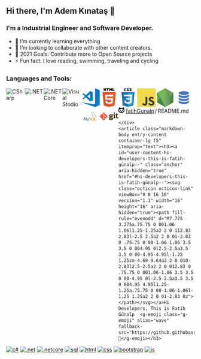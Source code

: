 ## Hi there, I'm Adem Kınataş 👋

### I'm a Industrial Engineer and Software Developer.
- 🌱 I’m currently learning everything 
- 👯 I’m looking to collaborate with other content creators.
- 🥅 2021 Goals: Contribute more to Open Source projects
- ⚡ Fun fact: I love reading, swimming, traveling and cycling


### Languages and Tools:

<img align="left" alt="CSharp" width="50px" src="https://upload.wikimedia.org/wikipedia/commons/thumb/8/82/C_Sharp_logo.png/715px-C_Sharp_logo.png" />
<img align="left" alt=".NET" width="50px" src="https://img.favpng.com/22/12/24/net-framework-microsoft-windows-7-png-favpng-srUtzC1G9i7NYhfnduH4H5qkS.jpg" />
<img align="left" alt=".NET Core" width="50px" src="https://www.pngitem.com/pimgs/m/33-335825_-net-core-logo-png-transparent-png.png" />
<img align="left" alt="Visual Stodio" width="50px" src="https://upload.wikimedia.org/wikipedia/commons/thumb/5/59/Visual_Studio_Icon_2019.svg/1200px-Visual_Studio_Icon_2019.svg.png" />
<img align="left" alt="Visual Studio Code" width="50px" src="https://raw.githubusercontent.com/github/explore/80688e429a7d4ef2fca1e82350fe8e3517d3494d/topics/visual-studio-code/visual-studio-code.png" />
<img align="left" alt="HTML5" width="50px" src="https://raw.githubusercontent.com/github/explore/80688e429a7d4ef2fca1e82350fe8e3517d3494d/topics/html/html.png" />
<img align="left" alt="CSS3" width="50px" src="https://raw.githubusercontent.com/github/explore/80688e429a7d4ef2fca1e82350fe8e3517d3494d/topics/css/css.png" />
<img align="left" alt="JavaScript" width="50px" src="https://raw.githubusercontent.com/github/explore/80688e429a7d4ef2fca1e82350fe8e3517d3494d/topics/javascript/javascript.png" />
<img align="left" alt="Node.js" width="50px" src="https://raw.githubusercontent.com/github/explore/80688e429a7d4ef2fca1e82350fe8e3517d3494d/topics/nodejs/nodejs.png" />
<img align="left" alt="SQL" width="50px" src="https://raw.githubusercontent.com/github/explore/80688e429a7d4ef2fca1e82350fe8e3517d3494d/topics/sql/sql.png" />
<img align="left" alt="MySQL" width="50px" src="https://raw.githubusercontent.com/github/explore/80688e429a7d4ef2fca1e82350fe8e3517d3494d/topics/mysql/mysql.png" />
<img align="left" alt="Git" width="50px" src="https://raw.githubusercontent.com/github/explore/80688e429a7d4ef2fca1e82350fe8e3517d3494d/topics/git/git.png" />


<div class="Box-body p-4">
    <div class="d-flex flex-justify-between">
      <div class="text-mono text-small mb-3">
        <svg class="octicon octicon-octoface" viewBox="0 0 16 16" version="1.1" width="16" height="16" aria-hidden="true"><path fill-rule="evenodd" d="M1.326 1.973a1.2 1.2 0 011.49-.832c.387.112.977.307 1.575.602.586.291 1.243.71 1.7 1.296.022.027.042.056.061.084A13.22 13.22 0 018 3c.67 0 1.289.037 1.861.108l.051-.07c.457-.586 1.114-1.004 1.7-1.295a9.654 9.654 0 011.576-.602 1.2 1.2 0 011.49.832c.14.493.356 1.347.479 2.29.079.604.123 1.28.07 1.936.541.977.773 2.11.773 3.301C16 13 14.5 15 8 15s-8-2-8-5.5c0-1.034.238-2.128.795-3.117-.08-.712-.034-1.46.052-2.12.122-.943.34-1.797.479-2.29zM8 13.065c6 0 6.5-2 6-4.27C13.363 5.905 11.25 5 8 5s-5.363.904-6 3.796c-.5 2.27 0 4.27 6 4.27z"></path><path d="M4 8a1 1 0 012 0v1a1 1 0 01-2 0V8zm2.078 2.492c-.083-.264.146-.492.422-.492h3c.276 0 .505.228.422.492C9.67 11.304 8.834 12 8 12c-.834 0-1.669-.696-1.922-1.508zM10 8a1 1 0 112 0v1a1 1 0 11-2 0V8z"></path></svg>
        <a href="/fatihGunalp/fatihGunalp" class="no-underline link-gray-dark">fatihGunalp</a><span class="text-gray-light d-inline-block" style="padding:0px 2px;">/</span>README<span class="text-gray-light">.md</span>
      </div>

    </div>
    <article class="markdown-body entry-content container-lg f5" itemprop="text"><h3><a id="user-content-hi-developers-this-is-fatih-günalp--" class="anchor" aria-hidden="true" href="#hi-developers-this-is-fatih-günalp--"><svg class="octicon octicon-link" viewBox="0 0 16 16" version="1.1" width="16" height="16" aria-hidden="true"><path fill-rule="evenodd" d="M7.775 3.275a.75.75 0 001.06 1.06l1.25-1.25a2 2 0 112.83 2.83l-2.5 2.5a2 2 0 01-2.83 0 .75.75 0 00-1.06 1.06 3.5 3.5 0 004.95 0l2.5-2.5a3.5 3.5 0 00-4.95-4.95l-1.25 1.25zm-4.69 9.64a2 2 0 010-2.83l2.5-2.5a2 2 0 012.83 0 .75.75 0 001.06-1.06 3.5 3.5 0 00-4.95 0l-2.5 2.5a3.5 3.5 0 004.95 4.95l1.25-1.25a.75.75 0 00-1.06-1.06l-1.25 1.25a2 2 0 01-2.83 0z"></path></svg></a>Hi Developers, This is Fatih Günalp  <g-emoji class="g-emoji" alias="wave" fallback-src="https://github.githubassets.com/images/icons/emoji/unicode/1f44b.png">👋</g-emoji></h3>
<p><a target="_blank" rel="noopener noreferrer" href="https://user-images.githubusercontent.com/54549934/93968941-5fa12f80-fd88-11ea-9595-e09a3e04931c.png"><img src="https://user-images.githubusercontent.com/54549934/93968941-5fa12f80-fd88-11ea-9595-e09a3e04931c.png" alt="c#" style="max-width:100%;"></a>
<a target="_blank" rel="noopener noreferrer" href="https://user-images.githubusercontent.com/54549934/93968998-7cd5fe00-fd88-11ea-9138-c2972d4f54e6.png"><img src="https://user-images.githubusercontent.com/54549934/93968998-7cd5fe00-fd88-11ea-9138-c2972d4f54e6.png" alt=".net" style="max-width:100%;"></a>
<a target="_blank" rel="noopener noreferrer" href="https://user-images.githubusercontent.com/54549934/93969019-88292980-fd88-11ea-873e-000f1b4d36cd.png"><img src="https://user-images.githubusercontent.com/54549934/93969019-88292980-fd88-11ea-873e-000f1b4d36cd.png" alt=".netcore" style="max-width:100%;"></a>
<a target="_blank" rel="noopener noreferrer" href="https://user-images.githubusercontent.com/54549934/93969039-95deaf00-fd88-11ea-892a-cce00b080482.png"><img src="https://user-images.githubusercontent.com/54549934/93969039-95deaf00-fd88-11ea-892a-cce00b080482.png" alt="sql" style="max-width:100%;"></a>
<a target="_blank" rel="noopener noreferrer" href="https://user-images.githubusercontent.com/54549934/93969064-a2630780-fd88-11ea-8ac0-ad280f1f2c95.png"><img src="https://user-images.githubusercontent.com/54549934/93969064-a2630780-fd88-11ea-8ac0-ad280f1f2c95.png" alt="html" style="max-width:100%;"></a>
<a target="_blank" rel="noopener noreferrer" href="https://user-images.githubusercontent.com/54549934/93969089-b1e25080-fd88-11ea-8ff6-16d721c451e1.png"><img src="https://user-images.githubusercontent.com/54549934/93969089-b1e25080-fd88-11ea-8ff6-16d721c451e1.png" alt="css" style="max-width:100%;"></a>
<a target="_blank" rel="noopener noreferrer" href="https://user-images.githubusercontent.com/54549934/93969110-be66a900-fd88-11ea-8d93-731a49dda9cf.png"><img src="https://user-images.githubusercontent.com/54549934/93969110-be66a900-fd88-11ea-8d93-731a49dda9cf.png" alt="bootstrap" style="max-width:100%;"></a>
<a target="_blank" rel="noopener noreferrer" href="https://user-images.githubusercontent.com/54549934/93969585-d7238e80-fd89-11ea-9f99-be41b751c27e.png"><img src="https://user-images.githubusercontent.com/54549934/93969585-d7238e80-fd89-11ea-9f99-be41b751c27e.png" alt="js" style="max-width:100%;"></a></p>
</article>
  </div>
